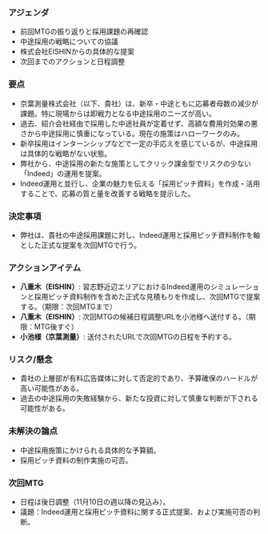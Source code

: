 ### アジェンダ
- 前回MTGの振り返りと採用課題の再確認
- 中途採用の戦略についての協議
- 株式会社EISHINからの具体的な提案
- 次回までのアクションと日程調整

### 要点
- 京葉測量株式会社（以下、貴社）は、新卒・中途ともに応募者母数の減少が課題。特に現場からは即戦力となる中途採用のニーズが高い。
- 過去、紹介会社経由で採用した中途社員が定着せず、高額な費用対効果の悪さから中途採用に慎重になっている。現在の施策はハローワークのみ。
- 新卒採用はインターンシップなどで一定の手応えを感じているが、中途採用は具体的な戦略がない状態。
- 弊社から、中途採用の新たな施策としてクリック課金型でリスクの少ない「Indeed」の運用を提案。
- Indeed運用と並行し、企業の魅力を伝える「採用ピッチ資料」を作成・活用することで、応募の質と量を改善する戦略を提示した。

### 決定事項
- 弊社は、貴社の中途採用課題に対し、Indeed運用と採用ピッチ資料制作を軸とした正式な提案を次回MTGで行う。

### アクションアイテム
- **八重木（EISHIN）**: 習志野近辺エリアにおけるIndeed運用のシミュレーションと採用ピッチ資料制作を含めた正式な見積もりを作成し、次回MTGで提案する。（期限：次回MTGまで）
- **八重木（EISHIN）**: 次回MTGの候補日程調整URLを小池様へ送付する。（期限：MTG後すぐ）
- **小池様（京葉測量）**: 送付されたURLで次回MTGの日程を予約する。

### リスク/懸念
- 貴社の上層部が有料広告媒体に対して否定的であり、予算確保のハードルが高い可能性がある。
- 過去の中途採用の失敗経験から、新たな投資に対して慎重な判断が下される可能性がある。

### 未解決の論点
- 中途採用施策にかけられる具体的な予算額。
- 採用ピッチ資料の制作実施の可否。

### 次回MTG
- 日程は後日調整（11月10日の週以降の見込み）。
- 議題：Indeed運用と採用ピッチ資料に関する正式提案、および実施可否の判断。
